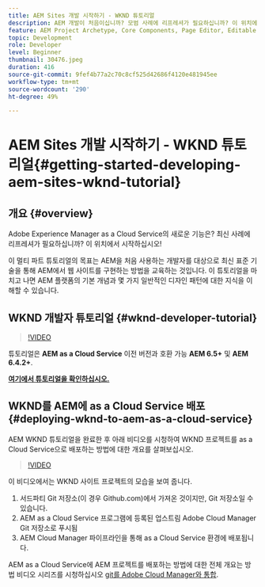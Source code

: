 ```yaml
---
title: AEM Sites 개발 시작하기 - WKND 튜토리얼
description: AEM 개발이 처음이십니까? 모범 사례에 리프레셔가 필요하십니까? 이 위치에서 시작하십시오! 이 멀티 파트 튜토리얼의 목표는 AEM을 처음 사용하는 개발자를 대상으로 최신 표준 기술을 통해 AEM에서 웹 사이트를 구현하는 방법을 교육하는 것입니다.
feature: AEM Project Archetype, Core Components, Page Editor, Editable Templates
topic: Development
role: Developer
level: Beginner
thumbnail: 30476.jpeg
duration: 416
source-git-commit: 9fef4b77a2c70c8cf525d42686f4120e481945ee
workflow-type: tm+mt
source-wordcount: '290'
ht-degree: 49%

---
```



# AEM Sites 개발 시작하기 - WKND 튜토리얼{#getting-started-developing-aem-sites-wknd-tutorial}

## 개요 {#overview}

Adobe Experience Manager as a Cloud Service의 새로운 기능은? 최신 사례에 리프레셔가 필요하십니까? 이 위치에서 시작하십시오!

이 멀티 파트 튜토리얼의 목표는 AEM을 처음 사용하는 개발자를 대상으로 최신 표준 기술을 통해 AEM에서 웹 사이트를 구현하는 방법을 교육하는 것입니다. 이 튜토리얼을 마치고 나면 AEM 플랫폼의 기본 개념과 몇 가지 일반적인 디자인 패턴에 대한 지식을 이해할 수 있습니다.

## WKND 개발자 튜토리얼 {#wknd-developer-tutorial}

>[!VIDEO](https://video.tv.adobe.com/v/30476?quality=12&learn=on)

튜토리얼은 **AEM as a Cloud Service** 이전 버전과 호환 가능 **AEM 6.5+** 및 **AEM 6.4.2+**.

**[여기에서 튜토리얼을 확인하십시오.](https://experienceleague.adobe.com/docs/experience-manager-learn/getting-started-wknd-tutorial-develop/overview.html)**

## WKND를 AEM에 as a Cloud Service 배포{#deploying-wknd-to-aem-as-a-cloud-service}

AEM WKND 튜토리얼을 완료한 후 아래 비디오를 시청하여 WKND 프로젝트를 as a Cloud Service으로 배포하는 방법에 대한 개요를 살펴보십시오.

>[!VIDEO](https://video.tv.adobe.com/v/30191?quality=12&learn=on)

이 비디오에서는 WKND 사이트 프로젝트의 모습을 보여 줍니다.

1. 서드파티 Git 저장소(이 경우 Github.com)에서 가져온 것이지만, Git 저장소일 수 있습니다.
2. AEM as a Cloud Service 프로그램에 등록된 업스트림 Adobe Cloud Manager Git 저장소로 푸시됨
3. AEM Cloud Manager 파이프라인을 통해 as a Cloud Service 환경에 배포됩니다.

AEM as a Cloud Service에 AEM 프로젝트를 배포하는 방법에 대한 전체 개요는 방법 비디오 시리즈를 시청하십시오 [git를 Adobe Cloud Manager와 통합](https://docs.adobe.com/content/help/en/experience-manager-cloud-manager/using/managing-code/setup-cloud-manager-git-integration.html).
